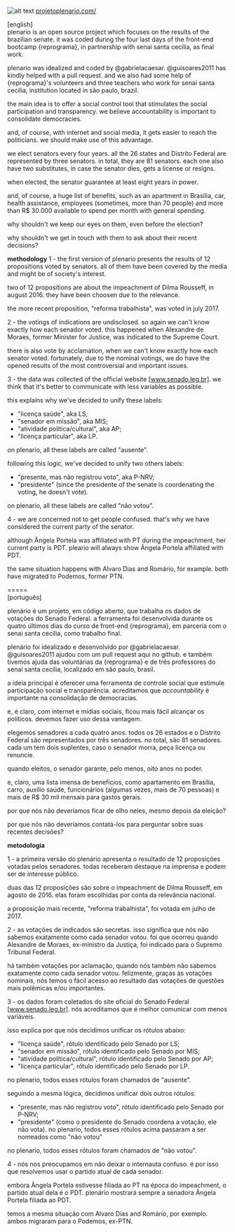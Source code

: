 ![alt text](https://github.com/plenario/plenario/blob/master/imagens/headerSocialProjetoPlenario2facebook.jpg)
<a href="http://projetoplenario.com/">projetoplenario.com/</a>

[english]</br>
plenario is an open source project which focuses on the results of the brazilian senate.
it was coded during the four last days of the front-end bootcamp {reprograma}, in partnership with senai santa cecília, as final work. 

plenario was idealized and coded by @gabrielacaesar.
@guisoares2011 has kindly helped with a pull request.
and we also had some help of {reprograma}'s volunteers and three teachers who work for senai santa cecília, institution located in são paulo, brazil.

the main idea is to offer a social control tool that stimulates the social participation and transparency. 
we believe accountability is important to consolidate democracies.

and, of course, with internet and social media, it gets easier to reach the politicians. 
we should make use of this advantage.

we elect senators every four years. all the 26 states and Distrito Federal are represented by three senators.
in total, they are 81 senators. each one also have two substitutes, in case the senator dies, gets a license or resigns.

when elected, the senator guarantee at least eight years in power. 

and, of course, a huge list of benefits, such as an apartment in Brasília, car, health assistance, employees (sometimes, more than 70 people) and more than R$ 30.000 available to spend per month with general spending. 

why shouldn't we keep our eyes on them, even before the election?

why shouldn't we get in touch with them to ask about their recent decisions?

**methodology**
1 - the first version of plenario presents the results of 12 propositions voted by senators. 
all of them have been covered by the media and might be of society's interest.

two of 12 propositions are about the impeachment of Dilma Rousseff, in august 2016. 
they have been choosen due to the relevance.

the more recent proposition, "reforma trabalhista", was voted in july 2017.

2 - the votings of indications are undisclosed. so again we can't know exactly how each senador voted.
this happened when Alexandre de Moraes, former Minister for Justice, was indicated to the Supreme Court.

there is also vote by acclamation, when we can't know exactly how each senator voted.
fortunately, due to the nominal votings, we do have the opened results of the most controversial and important issues.

3 - the data was collected of the official website [www.senado.leg.br].
we think that it's better to communicate with less variables as possible. 

this explains why we've decided to unify these labels:
<ul>
<li>"licença saúde", aka LS;</li>
<li>"senador em missão", aka MIS;</li>
<li>"atividade política/cultural", aka AP;</li>
<li>"licença particular", aka LP.</li>
</ul>

on plenario, all these labels are called "ausente".

following this logic, we've decided to unify two others labels:
<ul>
<li>"presente, mas não registrou voto", aka P-NRV;</li>
<li>"presidente" (since the presidente of the senate is coordenating the voting, he doesn't vote).</li>
</ul>

on plenario, all these labels are called "não votou".

4 - we are concerned not to get people confused. that's why we have considered the current party of the senator. 

although Ângela Portela was affiliated with PT during the impeachment, her current party is PDT.
pleario will always show Ângela Portela affiliated with PDT. 

the same situation happens with Alvaro Dias and Romário, for example. 
both have migrated to Podemos, former PTN. 

=====</br>
[português]</br>

plenário é um projeto, em código aberto, que trabalha os dados de votações do Senado Federal. a ferramenta foi desenvolvida durante os quatro últimos dias do curso de front-end {reprograma}, em parceria com o senai santa cecília, como trabalho final.

plenário foi idealizado e desenvolvido por @gabrielacaesar. @guisoares2011 ajudou com um pull request aqui no github. e também tivemos ajuda das voluntárias da {reprograma} e de três professores do senai santa cecília, localizado em são paulo, brasil.

a ideia principal é oferecer uma ferramenta de controle social que estimule participação social e transparência. acreditamos que *accountability* é importante na consolidação de democracias.

e, é claro, com internet e mídias sociais, ficou mais fácil alcançar os políticos. devemos fazer uso dessa vantagem.

elegemos senadores a cada quatro anos. todos os 26 estados e o Distrito Federal são representados por três senadores. no total, são 81 senadores. cada um tem dois suplentes, caso o senador morra, peça licença ou renuncie.

quando eleitos, o senador garante, pelo menos, oito anos no poder. 

e, claro, uma lista imensa de benefícios, como apartamento em Brasília, carro, auxílio saúde, funcionários (algumas vezes, mais de 70 pessoas) e mais de R$ 30 mil mensais para gastos gerais.

por que nós não deveríamos ficar de olho neles, mesmo depois da eleição?

por que nós não deveríamos contatá-los para perguntar sobre suas recentes decisões?

**metodologia**

1 - a primeira versão do plenário apresenta o resultado de 12 proposições votadas pelos senadores. todas receberam destaque na imprensa e podem ser de interesse público. 

duas das 12 proposições são sobre o impeachment de Dilma Rousseff, em agosto de 2016. elas foram escolhidas por conta da relevância nacional.

a proposição mais recente, "reforma trabalhista", foi votada em julho de 2017.

2 - as votações de indicados são secretas. isso significa que nós não sabemos exatamente como cada senador votou. foi  que ocorreu quando Alexandre de Moraes, ex-ministro da Justiça, foi indicado para o Supremo Tribunal Federal.

há também votações por aclamação, quando nós também não sabemos exatamente como cada senador votou. felizmente, graças às votações nominais, nós temos o fácil acesso ao resultado das votações de questões mais polêmicas e/ou importantes.

3 - os dados foram coletados do site oficial do Senado Federal [www.senado.leg.br]. nós acreditamos que é melhor comunicar com menos variáveis.

isso explica por que nós decidimos unificar os rótulos abaixo:

<ul>
<li>"licença saúde", rótulo identificado pelo Senado por LS;</li>
<li>"senador em missão", rótulo identificado pelo Senado por MIS;</li>
<li>"atividade política/cultural", rótulo identificado pelo Senado por AP;</li>
<li>"licença particular", rótulo identificado pelo Senado por LP.</li>
</ul>

no plenario, todos esses rótulos foram chamados de "ausente". 

seguindo a mesma lógica, decidimos unificar dois outros rótulos:

<ul>
<li>"presente, mas não registrou voto", rótulo identificado pelo Senado por P-NRV;</li>
<li>"presidente" (como o presidente do Senado coordena a votação, ele não vota).
no plenario, todos esses rótulos acima passaram a ser nomeados como "não votou"</li>
</ul>

no plenario, todos esses rótulos foram chamados de "não votou".

4 - nós nos preocupamos em não deixar o internauta confuso. é por isso que resolvemos usar o partido atual de cada senador.

embora Ângela Portela estivesse filiada ao PT na época do  impeachment, o partido atual dela é o PDT. plenário mostrará sempre a senadora Ângela Portela filiada ao PDT.

temos a mesma situação com Alvaro Dias and Romário, por exemplo. ambos migraram para o Podemos, ex-PTN.
